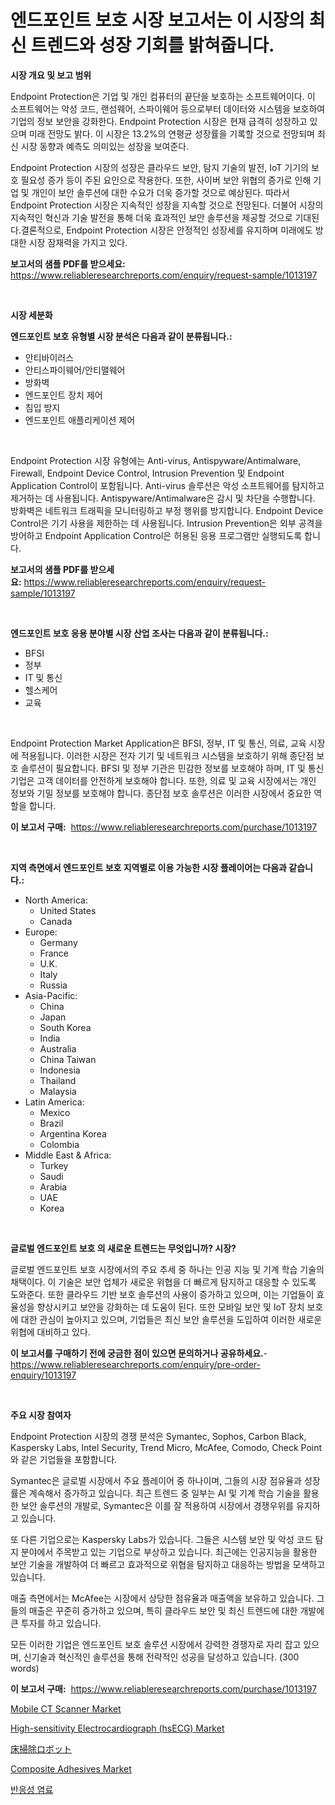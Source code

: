 <p><h1>엔드포인트 보호 시장 보고서는 이 시장의 최신 트렌드와 성장 기회를 밝혀줍니다.</h1></p><p><strong>시장 개요 및 보고 범위</strong></p>
<p><p>Endpoint Protection은 기업 및 개인 컴퓨터의 끝단을 보호하는 소프트웨어이다. 이 소프트웨어는 악성 코드, 랜섬웨어, 스파이웨어 등으로부터 데이터와 시스템을 보호하여 기업의 정보 보안을 강화한다. Endpoint Protection 시장은 현재 급격히 성장하고 있으며 미래 전망도 밝다. 이 시장은 13.2%의 연평균 성장률을 기록할 것으로 전망되며 최신 시장 동향과 예측도 의미있는 성장을 보여준다.</p><p>Endpoint Protection 시장의 성장은 클라우드 보안, 탐지 기술의 발전, IoT 기기의 보호 필요성 증가 등이 주된 요인으로 작용한다. 또한, 사이버 보안 위협의 증가로 인해 기업 및 개인이 보안 솔루션에 대한 수요가 더욱 증가할 것으로 예상된다. 따라서 Endpoint Protection 시장은 지속적인 성장을 지속할 것으로 전망된다. 더불어 시장의 지속적인 혁신과 기술 발전을 통해 더욱 효과적인 보안 솔루션을 제공할 것으로 기대된다.결론적으로, Endpoint Protection 시장은 안정적인 성장세를 유지하며 미래에도 방대한 시장 잠재력을 가지고 있다.</p></p>
<p><strong>보고서의 샘플 PDF를 받으세요:</strong> <a href="https://www.reliableresearchreports.com/enquiry/request-sample/1013197">https://www.reliableresearchreports.com/enquiry/request-sample/1013197</a></p>
<p>&nbsp;</p>
<p><strong>시장 세분화</strong></p>
<p><strong>엔드포인트 보호 유형별 시장 분석은 다음과 같이 분류됩니다.:</strong></p>
<p><ul><li>안티바이러스</li><li>안티스파이웨어/안티맬웨어</li><li>방화벽</li><li>엔드포인트 장치 제어</li><li>침입 방지</li><li>엔드포인트 애플리케이션 제어</li></ul></p>
<p>&nbsp;</p>
<p><p>Endpoint Protection 시장 유형에는 Anti-virus, Antispyware/Antimalware, Firewall, Endpoint Device Control, Intrusion Prevention 및 Endpoint Application Control이 포함됩니다. Anti-virus 솔루션은 악성 소프트웨어를 탐지하고 제거하는 데 사용됩니다. Antispyware/Antimalware은 감시 및 차단을 수행합니다. 방화벽은 네트워크 트래픽을 모니터링하고 부정 행위를 방지합니다. Endpoint Device Control은 기기 사용을 제한하는 데 사용됩니다. Intrusion Prevention은 외부 공격을 방어하고 Endpoint Application Control은 허용된 응용 프로그램만 실행되도록 합니다.</p></p>
<p><strong>보고서의 샘플 PDF를 받으세요:</strong>&nbsp;<a href="https://www.reliableresearchreports.com/enquiry/request-sample/1013197">https://www.reliableresearchreports.com/enquiry/request-sample/1013197</a></p>
<p>&nbsp;</p>
<p><strong> 엔드포인트 보호 응용 분야별 시장 산업 조사는 다음과 같이 분류됩니다.:</strong></p>
<p><ul><li>BFSI</li><li>정부</li><li>IT 및 통신</li><li>헬스케어</li><li>교육</li></ul></p>
<p>&nbsp;</p>
<p><p>Endpoint Protection Market Application은 BFSI, 정부, IT 및 통신, 의료, 교육 시장에 적용됩니다. 이러한 시장은 전자 기기 및 네트워크 시스템을 보호하기 위해 종단점 보호 솔루션이 필요합니다. BFSI 및 정부 기관은 민감한 정보를 보호해야 하며, IT 및 통신 기업은 고객 데이터를 안전하게 보호해야 합니다. 또한, 의료 및 교육 시장에서는 개인 정보와 기밀 정보를 보호해야 합니다. 종단점 보호 솔루션은 이러한 시장에서 중요한 역할을 합니다.</p></p>
<p><strong>이 보고서 구매:</strong>&nbsp; <a href="https://www.reliableresearchreports.com/purchase/1013197">https://www.reliableresearchreports.com/purchase/1013197</a></p>
<p>&nbsp;</p>
<p><strong>지역 측면에서 엔드포인트 보호 지역별로 이용 가능한 시장 플레이어는 다음과 같습니다.:</strong></p>
<p><ul>
    <li>
        North America:
        <ul>
            <li>United States</li>
            <li>Canada</li>
        </ul>
    </li>
    <li>
        Europe:
        <ul>
            <li>Germany</li>
            <li>France</li>
            <li>U.K.</li>
            <li>Italy</li>
            <li>Russia</li>
        </ul>
    </li>
    <li>
        Asia-Pacific:
        <ul>
            <li>China</li>
            <li>Japan</li>
            <li>South Korea</li>
            <li>India</li>
            <li>Australia</li>
            <li>China Taiwan</li>
            <li>Indonesia</li>
            <li>Thailand</li>
            <li>Malaysia</li>
        </ul>
    </li>
    <li>
        Latin America:
        <ul>
            <li>Mexico</li>
            <li>Brazil</li>
            <li>Argentina Korea</li>
            <li>Colombia</li>
        </ul>
    </li>
    <li>
        Middle East & Africa:
        <ul>
            <li>Turkey</li>
            <li>Saudi</li>
            <li>Arabia</li>
            <li>UAE</li>
            <li>Korea</li>
        </ul>
    </li>
    </ul></p>
<p>&nbsp;</p>
<p><strong>글로벌 엔드포인트 보호 의 새로운 트렌드는 무엇입니까? 시장?</strong></p>
<p><p>글로벌 엔드포인트 보호 시장에서의 주요 추세 중 하나는 인공 지능 및 기계 학습 기술의 채택이다. 이 기술은 보안 업체가 새로운 위협을 더 빠르게 탐지하고 대응할 수 있도록 도와준다. 또한 클라우드 기반 보호 솔루션의 사용이 증가하고 있으며, 이는 기업들이 효율성을 향상시키고 보안을 강화하는 데 도움이 된다. 또한 모바일 보안 및 IoT 장치 보호에 대한 관심이 높아지고 있으며, 기업들은 최신 보안 솔루션을 도입하여 이러한 새로운 위협에 대비하고 있다.</p></p>
<p><strong>이 보고서를 구매하기 전에 궁금한 점이 있으면 문의하거나 공유하세요.</strong>- <a href="https://www.reliableresearchreports.com/enquiry/pre-order-enquiry/1013197">https://www.reliableresearchreports.com/enquiry/pre-order-enquiry/1013197</a></p>
<p>&nbsp;</p>
<p><strong>주요 시장 참여자</strong></p>
<p><p>Endpoint Protection 시장의 경쟁 분석은 Symantec, Sophos, Carbon Black, Kaspersky Labs, Intel Security, Trend Micro, McAfee, Comodo, Check Point와 같은 기업들을 포함합니다. </p><p>Symantec은 글로벌 시장에서 주요 플레이어 중 하나이며, 그들의 시장 점유율과 성장률은 계속해서 증가하고 있습니다. 최근 트렌드 중 일부는 AI 및 기계 학습 기술을 활용한 보안 솔루션의 개발로, Symantec은 이를 잘 적용하여 시장에서 경쟁우위를 유지하고 있습니다. </p><p>또 다른 기업으로는 Kaspersky Labs가 있습니다. 그들은 시스템 보안 및 악성 코드 탐지 분야에서 주목받고 있는 기업으로 부상하고 있습니다. 최근에는 인공지능을 활용한 보안 기술을 개발하여 더 빠르고 효과적으로 위협을 탐지하고 대응하는 방법을 모색하고 있습니다. </p><p>매출 측면에서는 McAfee는 시장에서 상당한 점유율과 매출액을 보유하고 있습니다. 그들의 매출은 꾸준히 증가하고 있으며, 특히 클라우드 보안 및 최신 트렌드에 대한 개발에 큰 투자를 하고 있습니다. </p><p>모든 이러한 기업은 엔드포인트 보호 솔루션 시장에서 강력한 경쟁자로 자리 잡고 있으며, 신기술과 혁신적인 솔루션을 통해 전략적인 성공을 달성하고 있습니다. (300 words)</p></p>
<p><strong>이 보고서 구매:</strong>&nbsp;&nbsp;<a href="https://www.reliableresearchreports.com/purchase/1013197">https://www.reliableresearchreports.com/purchase/1013197</a></p>
<p><p><a href="https://issuu.com/reportprime-2/docs/mobile-ct-scanner-market-size-2030.pptx">Mobile CT Scanner Market</a></p><p><a href="https://issuu.com/reportprime-2/docs/high-sensitivity-electrocardiograph-hsecg-market-s">High-sensitivity Electrocardiograph (hsECG) Market</a></p><p><a href="https://github.com/cnnriuez22368/Market-Research-Report-List-1/blob/main/8450583194301.md">床掃除ロボット</a></p><p><a href="https://github.com/Krish2023na/Market-Research-Report-List-3/blob/main/composite-adhesives-market.md">Composite Adhesives Market</a></p><p><a href="https://medium.com/@percyhagernes9778/%EB%B0%98%EC%9D%91%EC%84%B1-%EC%97%BC%EB%A3%8C-%EC%8B%9C%EC%9E%A5-%EB%B6%84%EC%84%9D-%EA%B7%B8%EC%9D%98-cagr-%EC%8B%9C%EC%9E%A5-%EC%84%B8%EB%B6%84%ED%99%94-%EB%B0%8F-%EA%B8%80%EB%A1%9C%EB%B2%8C-%EC%82%B0%EC%97%85-%EA%B0%9C%EC%9A%94-61b55b432acc">반응성 염료</a></p></p>
